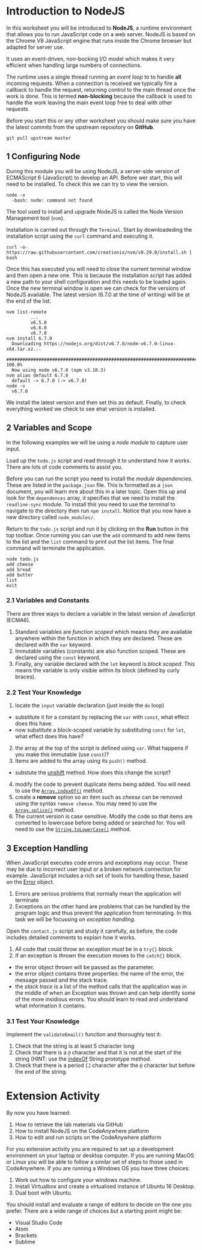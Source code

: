 
# Introduction to NodeJS

In this worksheet you will be introduced to **NodeJS**, a runtime environment that allows you to run JavaScript code on a web server. NodeJS is based on the Chrome V8 JavaScript engine that runs inside the Chrome browser but adapted for server use.

It uses an event-driven, non-bocking I/O model which makes it very efficient when handling large numbers of connections.

The runtime uses a single thread running an *event loop* to to handle **all** incoming requests. When a connection is received we typically fire a callback to handle the request, returning control to the main thread once the work is done. This is termed **non-blocking** because the callback is used to handle the work leaving the main event loop free to deal with other requests.

Before you start this or any other worksheet you should make sure you have the latest commits from the upstream repository on **GitHub**.
```
git pull upstream master
```

## 1 Configuring Node

During this module you will be using NodeJS, a server-side version of ECMAScript 6 (JavaScript) to develop an API. Before wer start, this will need to be installed. To check this we can try to view the version.
```
node -v
  -bash: node: command not found
```
The tool used to install and upgrade NodeJS is called the Node Version Management tool (`nvm`).

Installation is carried out through the `Terminal`. Start by downloadeding the installation script using the `curl` command and executing it.
```
curl -o- https://raw.githubusercontent.com/creationix/nvm/v0.29.0/install.sh | bash
```

Once this has executed you will need to close the current terminal window and then open a new one. This is because the installation script has added a new path to your shell configuration and this needs to be loaded again. Once the new terminal window is open we can check for the versions of NodeJS available. The latest version (6.7.0 at the time of writing) will be at the end of the list.
```
nvm list-remote
         ...
         v6.5.0                                                                                                
         v6.6.0                                                                                                
         v6.7.0 
nvm install 6.7.0
  Downloading https://nodejs.org/dist/v6.7.0/node-v6.7.0-linux-x64.tar.xz...                        
  ######################################################################## 100.0%
  Now using node v6.7.0 (npm v3.10.3)  
nvm alias default 6.7.0
  default -> 6.7.0 (-> v6.7.0) 
node -v
  v6.7.0
```
We install the latest version and then set this as default. Finally, to check everything worked we check to see ehat version is installed.

## 2 Variables and Scope

In the following examples we will be using a _node module_ to capture user input.

Load up the `todo.js` script and read through it to understand how it works. There are lots of code comments to assist you.

Before you can run the script you need to install the _module dependencies_. These are listed in the `package.json` file. This is formatted as a `json` document, you will learn mre about this in a later topic. Open this up and look for the `dependences` array, it specifies that we need to install the `readline-sync` module. To install this you need to use the _terminal_ to navigate to the directory then run `npm install`. Notice that you now have a new directory called `node_modules/`.

Return to the `todo.js` script and run it by clicking on the **Run** button in the top toolbar. Once running you can use the `add` command to add new items to the list and the `list` command to print out the list items. The final command will terminate the application.
```
node todo.js
add cheese
add bread
add butter
list
exit
```

### 2.1 Variables and Constants

There are three ways to declare a variable in the latest version of JavaScript (ECMA6).

1. Standard variables are _function scoped_ which means they are available anywhere within the function in which they are declared. These are declared with the `var` keyword.
2. Immutable variables (constants) are also function scoped. These are declared using the `const` keyword.
3. Finally, any variable declared with the `let` keyword is _block scoped_. This means the variable is only visible within its block (defined by curly braces).

### 2.2 Test Your Knowledge

1. locate the `input` variable declaration (just inside the `do` loop)
  - substitute it for a constant by replacing the `var` with `const`, what effect does this have.
  - now substitute a block-scoped variable by substituting `const` for `let`, what effect does this have?
2. the array at the top of the script is defined using `var`. What happens if you make this immutable (use `const`)?
3. Items are added to the array using its `push()` method.
  - substute the [unshift](https://developer.mozilla.org/en-US/docs/Web/JavaScript/Reference/Global_Objects/Array/unshift) method. How does this change the script?
4. modify the code to prevent duplicate items being added. You will need to use the [`Array.indexOf()`](https://developer.mozilla.org/en/docs/Web/JavaScript/Reference/Global_Objects/Array/indexOf) method.
5. create a **remove** option so an item such as *cheese* can be removed using the syntax `remove cheese`. You may need to use the [`Array.splice()`](https://developer.mozilla.org/en/docs/Web/JavaScript/Reference/Global_Objects/Array/splice) method.
6. The current version is case sensitive. Modify the code so that items are converted to lowercase before being added or searched for. You will need to use the [`String.toLowerCase()`](https://developer.mozilla.org/en/docs/Web/JavaScript/Reference/Global_Objects/String/toLowerCase) method.

## 3 Exception Handling

When JavaScript executes code errors and exceptions may occur. These may be due to incorrect user input or a broken network connection for example. JavaScript includes a rich set of tools for handling these, based on the [Error](https://developer.mozilla.org/en-US/docs/Web/JavaScript/Reference/Global_Objects/Error) object.

1. Errors are serious problems that normally mean the application will terminate
2. Exceptions on the other hand are problems that can be handled by the program logic and thus prevent the application from terminating. In this task we will be focussing on _exception handling_.

Open the `contact.js` script and study it carefully, as before, the code includes detailed comments to explain how it works.

1. All code that could throw an exception _must_ be in a `try{}` block.
2. If an exception is _thrown_ the execution moves to the `catch{}` block.
  - the error object thrown will be passed as the parameter.
  - the error object contains three properties: the name of the error, the message passed and the stack trace.
  - the _stack trace_ is a list of the method calls that the application was in the middle of when an Exception was thrown and can help identify some of the more insidious errors. You should learn to read and understand what information it contains.

### 3.1 Test Your Knowledge

Implement the `validateEmail()` function and thoroughly test it:

1. Check that the string is at least 5 character long
2. Check that there is a `@` character and that it is not at the start of the string (HINT: use the [indexOf](https://developer.mozilla.org/en/docs/Web/JavaScript/Reference/Global_Objects/String/indexOf) String prototype method.
3. Check that there is a period (.) character after the `@` character but before the end of the string.

# Extension Activity

By now you have learned:

1. How to retrieve the lab materials via GitHub
2. How to install NodeJS on the CodeAnywhere platform
3. How to edit and run scripts on the CodeAnywhere platform

For you extension activity you are required to set up a development environment on your laptop or desktop computer. If you are running MacOS or Linux you will be able to follow a similar set of steps to those used in CodeAnywhere. If you are running a Windows OS you have three choices:

1. Work out how to configure your windows machine.
2. Install Virtualbox and create a virtualised instance of Ubuntu 16 Desktop.
3. Dual boot with Ubuntu.

You should install and evaluate a range of editors to decide on the one you prefer. There are a wide range of choices but a starting point might be:

- Visual Studio Code
- Atom
- Brackets
- Sublime